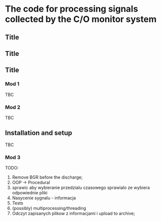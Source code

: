 # The code for processing signals collected by the C/O monitor system

## Title
## Title


## Title
### Mod 1
TBC


### Mod 2

TBC

## Installation and setup
TBC

### Mod 3
TODO:
1. Remove BGR before the discharge;
2. OOP ->  Procedural
3. sprawic aby wybieranie przedzialu czasowego sprawialo ze wybiera odpowiednie pliki
4. Nasycenie sygnalu - informacja 
5. Tests
6. (possibly) multiprocessing/threading
7. Odczyt zapisanych plikow z informacjami i upload to archive; 